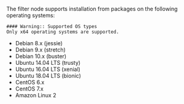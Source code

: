 The filter node supports installation from packages on the following operating
systems:

    #### Warning:: Supported OS types
    Only x64 operating systems are supported. 

* Debian 8.x (jessie)
* Debian 9.x (stretch)
* Debian 10.x (buster)
* Ubuntu 14.04 LTS (trusty)
* Ubuntu 16.04 LTS (xenial)
* Ubuntu 18.04 LTS (bionic)
* CentOS 6.x
* CentOS 7.x
* Amazon Linux 2
